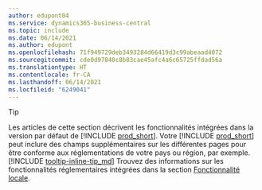 ```yaml
---
author: edupont04
ms.service: dynamics365-business-central
ms.topic: include
ms.date: 06/14/2021
ms.author: edupont
ms.openlocfilehash: 71f949729deb3493284d66419d3c99abeaad4072
ms.sourcegitcommit: cde0d97840c8b83cae45afc4a6c65725ffdad56a
ms.translationtype: HT
ms.contentlocale: fr-CA
ms.lasthandoff: 06/14/2021
ms.locfileid: "6249041"
---
```

> [!TIP]
> Les articles de cette section décrivent les fonctionnalités intégrées dans la version par défaut de [!INCLUDE [prod_short](prod_short.md)]. Votre [!INCLUDE [prod_short](prod_short.md)] peut inclure des champs supplémentaires sur les différentes pages pour être conforme aux réglementations de votre pays ou région, par exemple. [!INCLUDE [tooltip-inline-tip_md](tooltip-inline-tip_md.md)] Trouvez des informations sur les fonctionnalités réglementaires intégrées dans la section [Fonctionnalité locale](../about-localization.md).